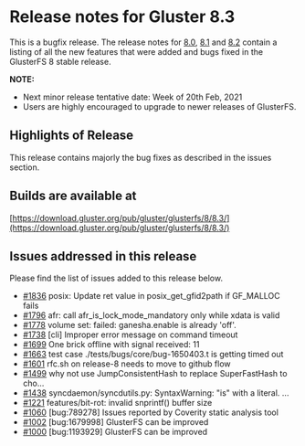 # Release notes for Gluster 8.3

This is a bugfix release. The release notes for [8.0](8.0.md), [8.1](8.1.md) and [8.2](8.2.md)
contain a listing of all the new features that were added
and bugs fixed in the GlusterFS 8 stable release.

**NOTE:** 
- Next minor release tentative date: Week of 20th Feb, 2021
- Users are highly encouraged to upgrade to newer releases of GlusterFS.

## Highlights of Release

This release contains majorly the bug fixes as described in the issues section.

## Builds are available at 

[https://download.gluster.org/pub/gluster/glusterfs/8/8.3/](https://download.gluster.org/pub/gluster/glusterfs/8/8.3/)

## Issues addressed in this release

Please find the list of issues added to this release below.

- [#1836](https://github.com/gluster/glusterfs/issues/1836) posix: Update ret value in posix_get_gfid2path if GF_MALLOC fails
- [#1796](https://github.com/gluster/glusterfs/issues/1796) afr: call afr_is_lock_mode_mandatory only while xdata is valid
- [#1778](https://github.com/gluster/glusterfs/issues/1778) volume set: failed: ganesha.enable is already 'off'.
- [#1738](https://github.com/gluster/glusterfs/issues/1738) [cli] Improper error message on command timeout
- [#1699](https://github.com/gluster/glusterfs/issues/1699) One brick offline with signal received: 11
- [#1663](https://github.com/gluster/glusterfs/issues/1663) test case ./tests/bugs/core/bug-1650403.t is getting timed out
- [#1601](https://github.com/gluster/glusterfs/issues/1601) rfc.sh on release-8 needs to move to github flow
- [#1499](https://github.com/gluster/glusterfs/issues/1499) why not use JumpConsistentHash to replace SuperFastHash to cho...
- [#1438](https://github.com/gluster/glusterfs/issues/1438) syncdaemon/syncdutils.py: SyntaxWarning: "is" with a literal. ...
- [#1221](https://github.com/gluster/glusterfs/issues/1221) features/bit-rot: invalid snprintf() buffer size
- [#1060](https://github.com/gluster/glusterfs/issues/1060) [bug:789278] Issues reported by Coverity static analysis tool
- [#1002](https://github.com/gluster/glusterfs/issues/1002) [bug:1679998] GlusterFS can be improved
- [#1000](https://github.com/gluster/glusterfs/issues/1000) [bug:1193929] GlusterFS can be improved

